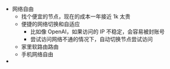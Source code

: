 - 网络自由
	- 找个便宜的节点，现在的成本一年接近 1k 太贵
	- 便捷的网络切换和自适应
		- 比如像 OpenAI，如果访问的 IP 不稳定，会容易被封账号
		- 尝试访问网络不通的情况下，自动切换节点尝试访问
	- 家里软路由路由
	- 手机网络自由
-